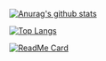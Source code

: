 [![Anurag's github stats](https://github-readme-stats.vercel.app/api?username=ifgyong&theme=tokyonight)](https://github.com/anuraghazra/github-readme-stats)

[![Top Langs](https://github-readme-stats.vercel.app/api/top-langs/?username=ifgyong&theme=tokyonight&hide=c++,c)](https://github.com/anuraghazra/github-readme-stats)

[![ReadMe Card](https://github-readme-stats.vercel.app/api/pin/?username=ifgyong&repo=flutter_easyHub&theme=radical)](https://github.com/anuraghazra/github-readme-stats)


<!--
**ifgyong/ifgyong** is a ✨ _special_ ✨ repository because its `README.md` (this file) appears on your GitHub profile.

Here are some ideas to get you started:

- 🔭 I’m currently working on ...
- 🌱 I’m currently learning ...
- 👯 I’m looking to collaborate on ...
- 🤔 I’m looking for help with ...
- 💬 Ask me about ...
- 📫 How to reach me: ...
- 😄 Pronouns: ...
- ⚡ Fun fact: ...
-->
